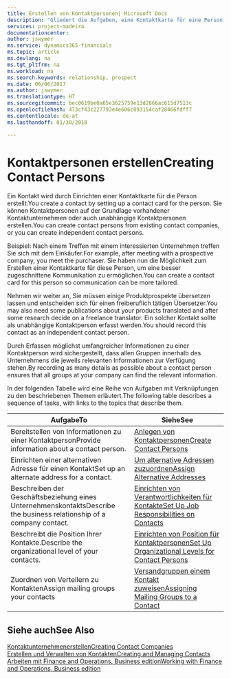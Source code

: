```yaml
---
title: Erstellen von Kontaktpersonen| Microsoft Docs
description: "Gliedert die Aufgaben, eine Kontaktkarte für eine Person, z. B. einen Interessenten oder einen Lieferanten zu erstellen und hilft, die Beziehung zu definieren und Kommunikationen anzupassen."
services: project-madeira
documentationcenter: 
author: jswymer
ms.service: dynamics365-financials
ms.topic: article
ms.devlang: na
ms.tgt_pltfrm: na
ms.workload: na
ms.search.keywords: relationship, prospect
ms.date: 06/06/2017
ms.author: jswymer
ms.translationtype: HT
ms.sourcegitcommit: bec0619be0a65e3625759e13d2866ac615d7513c
ms.openlocfilehash: 473cf43c227793e4e606c893154caf28466fdff7
ms.contentlocale: de-at
ms.lasthandoff: 01/30/2018

---
```

# <a name="creating-contact-persons"></a><span data-ttu-id="c90a7-103">Kontaktpersonen erstellen</span><span class="sxs-lookup"><span data-stu-id="c90a7-103">Creating Contact Persons</span></span>
<span data-ttu-id="c90a7-104">Ein Kontakt wird durch Einrichten einer Kontaktkarte für die Person erstellt.</span><span class="sxs-lookup"><span data-stu-id="c90a7-104">You create a contact by setting up a contact card for the person.</span></span> <span data-ttu-id="c90a7-105">Sie können Kontaktpersonen auf der Grundlage vorhandener Kontaktunternehmen oder auch unabhängige Kontaktpersonen erstellen.</span><span class="sxs-lookup"><span data-stu-id="c90a7-105">You can create contact persons from existing contact companies, or you can create independent contact persons.</span></span>

<span data-ttu-id="c90a7-106">Beispiel: Nach einem Treffen mit einem interessierten Unternehmen treffen Sie sich mit dem Einkäufer.</span><span class="sxs-lookup"><span data-stu-id="c90a7-106">For example, after meeting with a prospective company, you meet the purchaser.</span></span> <span data-ttu-id="c90a7-107">Sie haben nun die Möglichkeit zum Erstellen einer Kontaktkarte für diese Person, um eine besser zugeschnittene Kommunikation zu ermöglichen.</span><span class="sxs-lookup"><span data-stu-id="c90a7-107">You can create a contact card for this person so communication can be more tailored.</span></span>

<span data-ttu-id="c90a7-108">Nehmen wir weiter an, Sie müssen einige Produktprospekte übersetzen lassen und entscheiden sich für einen freiberuflich tätigen Übersetzer.</span><span class="sxs-lookup"><span data-stu-id="c90a7-108">You may also need some publications about your products translated and after some research decide on a freelance translator.</span></span> <span data-ttu-id="c90a7-109">Ein solcher Kontakt sollte als unabhängige Kontaktperson erfasst werden.</span><span class="sxs-lookup"><span data-stu-id="c90a7-109">You should record this contact as an independent contact person.</span></span>

<span data-ttu-id="c90a7-110">Durch Erfassen möglichst umfangreicher Informationen zu einer Kontaktperson wird sichergestellt, dass allen Gruppen innerhalb des Unternehmens die jeweils relevanten Informationen zur Verfügung stehen.</span><span class="sxs-lookup"><span data-stu-id="c90a7-110">By recording as many details as possible about a contact person ensures that all groups at your company can find the relevant information.</span></span>

<span data-ttu-id="c90a7-111">In der folgenden Tabelle wird eine Reihe von Aufgaben mit Verknüpfungen zu den beschriebenen Themen erläutert.</span><span class="sxs-lookup"><span data-stu-id="c90a7-111">The following table describes a sequence of tasks, with links to the topics that describe them.</span></span>

| <span data-ttu-id="c90a7-112">Aufgabe</span><span class="sxs-lookup"><span data-stu-id="c90a7-112">To</span></span> | <span data-ttu-id="c90a7-113">Siehe</span><span class="sxs-lookup"><span data-stu-id="c90a7-113">See</span></span> |
| --- | --- |
| <span data-ttu-id="c90a7-114">Bereitstellen von Informationen zu einer Kontaktperson</span><span class="sxs-lookup"><span data-stu-id="c90a7-114">Provide information about a contact person.</span></span> |[<span data-ttu-id="c90a7-115">Anlegen von Kontaktpersonen</span><span class="sxs-lookup"><span data-stu-id="c90a7-115">Create Contact Persons</span></span>](marketing-how-create-contact-persons.md) |
| <span data-ttu-id="c90a7-116">Einrichten einer alternativen Adresse für einen Kontakt</span><span class="sxs-lookup"><span data-stu-id="c90a7-116">Set up an alternate address for a contact.</span></span> |[<span data-ttu-id="c90a7-117">Um alternative Adressen zuzuordnen</span><span class="sxs-lookup"><span data-stu-id="c90a7-117">Assign Alternative Addresses</span></span>](marketing-how-assign-alternate-address.md) |
| <span data-ttu-id="c90a7-118">Beschreiben der Geschäftsbeziehung eines Unternehmenskontakts</span><span class="sxs-lookup"><span data-stu-id="c90a7-118">Describe the business relationship of a company contact.</span></span> |[<span data-ttu-id="c90a7-119">Einrichten von Verantwortlichkeiten für Kontakte</span><span class="sxs-lookup"><span data-stu-id="c90a7-119">Set Up Job Responsibilities on Contacts</span></span>](marketing-job-responsibilities.md) |
| <span data-ttu-id="c90a7-120">Beschreibt die Position Ihrer Kontakte.</span><span class="sxs-lookup"><span data-stu-id="c90a7-120">Describe the organizational level of your contacts.</span></span> |[<span data-ttu-id="c90a7-121">Einrichten von Position für Kontaktpersonen</span><span class="sxs-lookup"><span data-stu-id="c90a7-121">Set Up Organizational Levels for Contact Persons</span></span>](marketing-organizational-levels.md) |
| <span data-ttu-id="c90a7-122">Zuordnen von Verteilern zu Kontakten</span><span class="sxs-lookup"><span data-stu-id="c90a7-122">Assign mailing groups your contacts</span></span> |[<span data-ttu-id="c90a7-123">Versandgruppen einem Kontakt zuweisen</span><span class="sxs-lookup"><span data-stu-id="c90a7-123">Assigning Mailing Groups to a Contact</span></span>](marketing-mailing-groups.md) |

## <a name="see-also"></a><span data-ttu-id="c90a7-124">Siehe auch</span><span class="sxs-lookup"><span data-stu-id="c90a7-124">See Also</span></span>
[<span data-ttu-id="c90a7-125">Kontaktunternehmenerstellen</span><span class="sxs-lookup"><span data-stu-id="c90a7-125">Creating Contact Companies</span></span>](marketing-create-contact-companies.md)  
[<span data-ttu-id="c90a7-126">Erstellen und Verwalten von Kontakten</span><span class="sxs-lookup"><span data-stu-id="c90a7-126">Creating and Managing Contacts</span></span>]()  
[<span data-ttu-id="c90a7-127">Arbeiten mit Finance and Operations, Business edition</span><span class="sxs-lookup"><span data-stu-id="c90a7-127">Working with Finance and Operations, Business edition</span></span>](ui-work-product.md)

